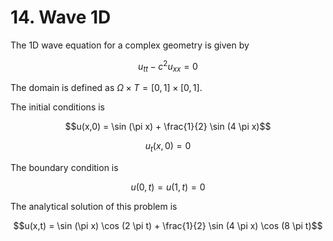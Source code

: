 # 14. Wave 1D

The 1D wave equation for a complex geometry is given by

$$u_{tt} - c^2 u_{xx} = 0$$

The domain is defined as $\Omega \times T = [0,1] \times [0,1]$.

The initial conditions is

$$u(x,0) = \sin (\pi x) + \frac{1}{2} \sin (4 \pi x)$$

$$u_t(x,0) = 0$$

The boundary condition is

$$u(0,t) = u(1,t) = 0$$

The analytical solution of this problem is

$$u(x,t) = \sin (\pi x) \cos (2 \pi t) + \frac{1}{2} \sin (4 \pi x) \cos (8 \pi t)$$
